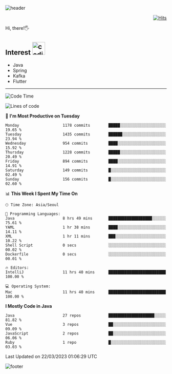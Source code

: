 ![header](https://capsule-render.vercel.app/api?type=soft&color=gradient&text=%20%20Jeff%20%20&fontAlign=30&fontSize=30&textBg=true&desc=Backend%20Developer&descAlign=60&descAlignY=50&&descSize=30)

<div align=right>
  
[![Hits](https://hits.seeyoufarm.com/api/count/incr/badge.svg?url=https%3A%2F%2Fgithub.com%2Fjeff-seyong)](https://hits.seeyoufarm.com)

</div>


Hi, there!🖐

## Interest <img src="https://media.giphy.com/media/bx3Cvt88j7PtM4SOaS/giphy.gif" alt="coding" width="40px" />

- Java
- Spring
- Kafka
- Flutter

---

<!--START_SECTION:waka-->
![Code Time](http://img.shields.io/badge/Code%20Time-380%20hrs%206%20mins-blue)

![Lines of code](https://img.shields.io/badge/From%20Hello%20World%20I%27ve%20Written-654.2%20thousand%20lines%20of%20code-blue)

📅 **I'm Most Productive on Tuesday** 

```text
Monday                   1178 commits        █████░░░░░░░░░░░░░░░░░░░░   19.65 % 
Tuesday                  1435 commits        ██████░░░░░░░░░░░░░░░░░░░   23.94 % 
Wednesday                954 commits         ████░░░░░░░░░░░░░░░░░░░░░   15.92 % 
Thursday                 1228 commits        █████░░░░░░░░░░░░░░░░░░░░   20.49 % 
Friday                   894 commits         ████░░░░░░░░░░░░░░░░░░░░░   14.91 % 
Saturday                 149 commits         █░░░░░░░░░░░░░░░░░░░░░░░░   02.49 % 
Sunday                   156 commits         █░░░░░░░░░░░░░░░░░░░░░░░░   02.60 % 
```


📊 **This Week I Spent My Time On** 

```text
🕑︎ Time Zone: Asia/Seoul

💬 Programming Languages: 
Java                     8 hrs 49 mins       ███████████████████░░░░░░   75.61 % 
YAML                     1 hr 38 mins        ████░░░░░░░░░░░░░░░░░░░░░   14.11 % 
XML                      1 hr 11 mins        ███░░░░░░░░░░░░░░░░░░░░░░   10.22 % 
Shell Script             0 secs              ░░░░░░░░░░░░░░░░░░░░░░░░░   00.02 % 
Dockerfile               0 secs              ░░░░░░░░░░░░░░░░░░░░░░░░░   00.01 % 

🔥 Editors: 
IntelliJ                 11 hrs 40 mins      █████████████████████████   100.00 % 

💻 Operating System: 
Mac                      11 hrs 40 mins      █████████████████████████   100.00 % 
```

**I Mostly Code in Java** 

```text
Java                     27 repos            ████████████████████░░░░░   81.82 % 
Vue                      3 repos             ██░░░░░░░░░░░░░░░░░░░░░░░   09.09 % 
JavaScript               2 repos             ██░░░░░░░░░░░░░░░░░░░░░░░   06.06 % 
Ruby                     1 repo              █░░░░░░░░░░░░░░░░░░░░░░░░   03.03 % 
```




 Last Updated on 22/03/2023 01:06:29 UTC
<!--END_SECTION:waka-->

<!--

<div align=center>
  
[![Gmail Badge](https://img.shields.io/badge/Gmail-d14836?style=flat&logo=Gmail&logoColor=white&link=mailto:sedragon.kim@gmail.com)](mailto:sedragon.kim@gmail.com) 

</div>

-->


![footer](https://capsule-render.vercel.app/api?type=waving&color=gradient&height=300&section=footer&animation=twinkling&reversal=true)
